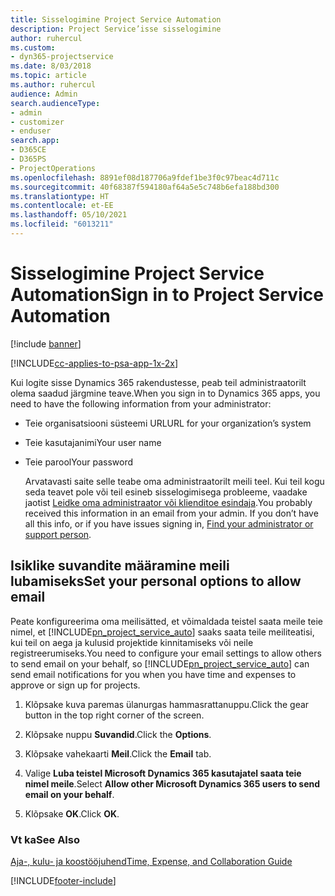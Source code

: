 ```yaml
---
title: Sisselogimine Project Service Automation
description: Project Service’isse sisselogimine
author: ruhercul
ms.custom:
- dyn365-projectservice
ms.date: 8/03/2018
ms.topic: article
ms.author: ruhercul
audience: Admin
search.audienceType:
- admin
- customizer
- enduser
search.app:
- D365CE
- D365PS
- ProjectOperations
ms.openlocfilehash: 8891ef08d187706a9fdef1be3f0c97beac4d711c
ms.sourcegitcommit: 40f68387f594180af64a5e5c748b6efa188bd300
ms.translationtype: HT
ms.contentlocale: et-EE
ms.lasthandoff: 05/10/2021
ms.locfileid: "6013211"
---
```

# <a name="sign-in-to-project-service-automation"></a><span data-ttu-id="f863f-103">Sisselogimine Project Service Automation</span><span class="sxs-lookup"><span data-stu-id="f863f-103">Sign in to Project Service Automation</span></span>

[!include [banner](../includes/psa-now-project-operations.md)]

[!INCLUDE[cc-applies-to-psa-app-1x-2x](../includes/cc-applies-to-psa-app-1x-2x.md)]

<span data-ttu-id="f863f-104">Kui logite sisse Dynamics 365 rakendustesse, peab teil administraatorilt olema saadud järgmine teave.</span><span class="sxs-lookup"><span data-stu-id="f863f-104">When you sign in to Dynamics 365 apps, you need to have the following information from your administrator:</span></span>  
  
- <span data-ttu-id="f863f-105">Teie organisatsiooni süsteemi URL</span><span class="sxs-lookup"><span data-stu-id="f863f-105">URL for your organization’s system</span></span>  
  
- <span data-ttu-id="f863f-106">Teie kasutajanimi</span><span class="sxs-lookup"><span data-stu-id="f863f-106">Your user name</span></span>  
  
- <span data-ttu-id="f863f-107">Teie parool</span><span class="sxs-lookup"><span data-stu-id="f863f-107">Your password</span></span>  
  
  <span data-ttu-id="f863f-108">Arvatavasti saite selle teabe oma administraatorilt meili teel. Kui teil kogu seda teavet pole või teil esineb sisselogimisega probleeme, vaadake jaotist [Leidke oma administraator või klienditoe esindaja](/dynamics365/customerengagement/on-premises/basics/find-administrator-support).</span><span class="sxs-lookup"><span data-stu-id="f863f-108">You probably received this information in an email from your admin. If you don’t have all this info, or if you have issues signing in, [Find your administrator or support person](/dynamics365/customerengagement/on-premises/basics/find-administrator-support).</span></span>  
  
## <a name="set-your-personal-options-to-allow-email"></a><span data-ttu-id="f863f-109">Isiklike suvandite määramine meili lubamiseks</span><span class="sxs-lookup"><span data-stu-id="f863f-109">Set your personal options to allow email</span></span>  
 <span data-ttu-id="f863f-110">Peate konfigureerima oma meilisätted, et võimaldada teistel saata meile teie nimel, et [!INCLUDE[pn_project_service_auto](../includes/pn-project-service-auto.md)] saaks saata teile meiliteatisi, kui teil on aega ja kulusid projektide kinnitamiseks või neile registreerumiseks.</span><span class="sxs-lookup"><span data-stu-id="f863f-110">You need to configure your email settings to allow others to send email on your behalf, so [!INCLUDE[pn_project_service_auto](../includes/pn-project-service-auto.md)] can send email notifications for you when you have time and expenses to approve or sign up for projects.</span></span>  
  
1.  <span data-ttu-id="f863f-111">Klõpsake kuva paremas ülanurgas hammasrattanuppu.</span><span class="sxs-lookup"><span data-stu-id="f863f-111">Click the gear button in the top right corner of the screen.</span></span>  
  
2.  <span data-ttu-id="f863f-112">Klõpsake nuppu **Suvandid**.</span><span class="sxs-lookup"><span data-stu-id="f863f-112">Click the **Options**.</span></span>  
  
3.  <span data-ttu-id="f863f-113">Klõpsake vahekaarti **Meil**.</span><span class="sxs-lookup"><span data-stu-id="f863f-113">Click the **Email** tab.</span></span>  
  
4.  <span data-ttu-id="f863f-114">Valige **Luba teistel Microsoft Dynamics 365 kasutajatel saata teie nimel meile**.</span><span class="sxs-lookup"><span data-stu-id="f863f-114">Select **Allow other Microsoft Dynamics 365 users to send email on your behalf**.</span></span>  
  
5.  <span data-ttu-id="f863f-115">Klõpsake **OK**.</span><span class="sxs-lookup"><span data-stu-id="f863f-115">Click **OK**.</span></span>  
  
### <a name="see-also"></a><span data-ttu-id="f863f-116">Vt ka</span><span class="sxs-lookup"><span data-stu-id="f863f-116">See Also</span></span>  
 [<span data-ttu-id="f863f-117">Aja-, kulu- ja koostööjuhend</span><span class="sxs-lookup"><span data-stu-id="f863f-117">Time, Expense, and Collaboration Guide</span></span>](../psa/time-expense-collaboration-guide.md)


[!INCLUDE[footer-include](../includes/footer-banner.md)]